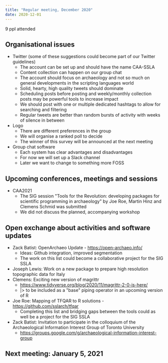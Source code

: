 ```yaml
---
title: "Regular meeting, December 2020"
date: 2020-12-01
---
```


9 ppl attended

## Organisational issues

- Twitter (some of these suggestions could become part of our Twitter guidelines)
  - The account can be set up and should have the name CAA-SSLA
  - Content collection can happen on our group chat
  - The account should focus on archaeology and not so much on general developments in the scripting languages world
  - Solid, hearty, high quality tweets should dominate
  - Scheduling posts before posting and weekly/monthly collection posts may be powerful tools to increase impact
  - We should post with one or multiple dedicated hashtags to allow for searching and filtering
  - Regular tweets are better than random bursts of activity with weeks of silence in between
- Logo
  - There are different preferences in the group 
  - We will organise a ranked poll to decide
  - The winner of this survey will be announced at the next meeting
- Group chat software
  - Each system has clear advantages and disadvantages
  - For now we will set up a Slack channel 
  - Later we want to change to something more FOSS

## Upcoming conferences, meetings and sessions

- CAA2021
  - The SIG session "Tools for the Revolution: developing packages for scientific programming in archaeology" by Joe Roe, Martin Hinz and Clemens Schmid was submitted
  - We did not discuss the planned, accompanying workshop

## Open exchange about activities and software updates

- Zack Batist: OpenArchaeo Update - https://open-archaeo.info/
  - Ideas: Github integration, improved segmentation 
  - The work on this list could become a collaborative project for the SIG SSLA
- Joseph Lewis: Work on a new package to prepare high resolution topographic data for Italy
- Clemens: Exciting new version of magrittr
  - https://www.tidyverse.org/blog/2020/11/magrittr-2-0-is-here/
  - |> to be included as a "base" piping operator in an upcoming version of R
- Joe Roe: Mapping of TFQAR to R solutions - https://github.com/sslarch/tfqar
  - Completing this list and bridging gaps between the tools could as well be a project for the SIG SSLA
- Zack Batist: Invitation to participate in the colloquium of the Archaeological Information Interest Group of Toronto University
  - https://groups.google.com/g/archaeological-information-interest-group

## Next meeting: January 5, 2021
